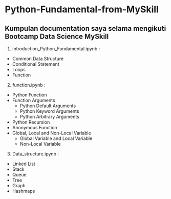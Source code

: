 Python-Fundamental-from-MySkill
==
Kumpulan documentation saya selama mengikuti Bootcamp Data Science MySkill
--
1. introduction_Python_Fundamental.ipynb : 
- Common Data Structure
- Conditional Statement
- Loops
- Function

2. function.ipynb :
- Python Function
- Function Arguments
  - Python Default Arguments
  - Python Keyword Arguments
  - Python Arbitrary Arguments
- Python Recursion
- Anonymous Function
- Global, Local and Non-Local Variable
  - Global Variable and Local Variable
  - Non-Local Variable
  
3. Data_structure.ipynb :
- Linked List
- Stack
- Queue
- Tree
- Graph
- Hashmaps
